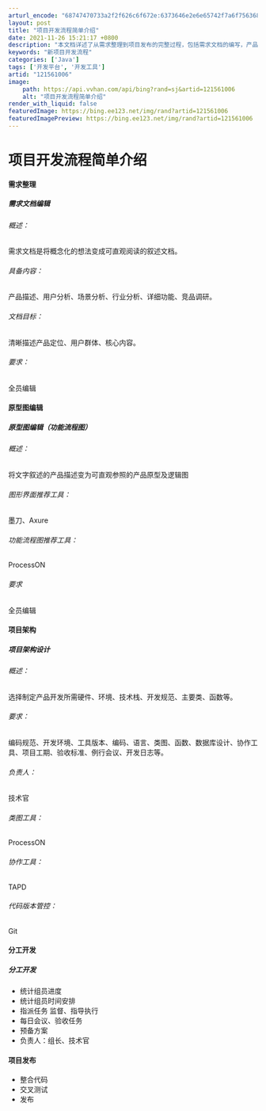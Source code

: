 ```yaml
---
arturl_encode: "68747470733a2f2f626c6f672e:6373646e2e6e65742f7a6f756368656e677a6869313032312f:61727469636c652f64657461696c732f313231353631303036"
layout: post
title: "项目开发流程简单介绍"
date: 2021-11-26 15:21:17 +0800
description: "本文档详述了从需求整理到项目发布的完整过程，包括需求文档的编写，产品原型设计，项目架构设计，分工开发"
keywords: "新项目开发流程"
categories: ['Java']
tags: ['开发平台', '开发工具']
artid: "121561006"
image:
    path: https://api.vvhan.com/api/bing?rand=sj&artid=121561006
    alt: "项目开发流程简单介绍"
render_with_liquid: false
featuredImage: https://bing.ee123.net/img/rand?artid=121561006
featuredImagePreview: https://bing.ee123.net/img/rand?artid=121561006
---
```


# 项目开发流程简单介绍

#### 需求整理

##### 需求文档编辑

###### 概述：

需求文档是将概念化的想法变成可直观阅读的叙述文档。

###### 具备内容：

产品描述、用户分析、场景分析、行业分析、详细功能、竞品调研。

###### 文档目标：

清晰描述产品定位、用户群体、核心内容。

###### 要求：

全员编辑

#### 原型图编辑

##### 原型图编辑（功能流程图）

###### 概述：

将文字叙述的产品描述变为可直观参照的产品原型及逻辑图

###### 图形界面推荐工具：

墨刀、Axure

###### 功能流程图推荐工具：

ProcessON

###### 要求

全员编辑

#### 项目架构

##### 项目架构设计

###### 概述：

选择制定产品开发所需硬件、环境、技术栈、开发规范、主要类、函数等。

###### 要求：

编码规范、开发环境、工具版本、编码、语言、类图、函数、数据库设计、协作工具、项目工期、验收标准、例行会议、开发日志等。

###### 负责人：

技术官

###### 类图工具：

ProcessON

###### 协作工具：

TAPD

###### 代码版本管控：

Git

#### 分工开发

##### 分工开发

* 统计组员进度
* 统计组员时间安排
* 指派任务 监督、指导执行
* ​每日会议、验收任务
* 预备方案
* 负责人：组长、技术官

#### 项目发布

* 整合代码
* 交叉测试
* 发布